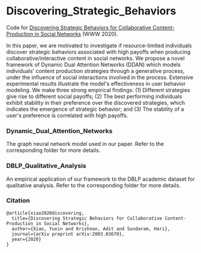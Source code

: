 # Discovering_Strategic_Behaviors

Code for <a href="https://arxiv.org/abs/2003.03670">Discovering Strategic Behaviors for Collaborative Content-Production in Social Networks</a> (WWW 2020).

In this paper, we are motivated to investigate if resource-limited individuals discover strategic behaviors associated with high payoffs when producing collaborative/interactive content in social networks. We propose a novel framework of Dynamic Dual Attention Networks (DDAN) which models individuals' content production strategies through a generative process, under the influence of social interactions involved in the process. Extensive experimental results illustrate the model's effectiveness in user behavior modeling. We make three strong empirical findings: (1) Different strategies give rise to different social payoffs; (2) The best performing individuals exhibit stability in their preference over the discovered strategies, which indicates the emergence of strategic behavior; and (3) The stability of a user's preference is correlated with high payoffs. 

### Dynamic_Dual_Attention_Networks

The graph neural network model used in our paper. Refer to the corresponding folder for more details.

### DBLP_Qualitative_Analysis

An empirical application of our framework to the DBLP academic dataset for qualitative analysis. Refer to the corresponding folder for more details.

### Citation
```
@article{xiao2020discovering,
  title={Discovering Strategic Behaviors for Collaborative Content-Production in Social Networks},
  author={Xiao, Yuxin and Krishnan, Adit and Sundaram, Hari},
  journal={arXiv preprint arXiv:2003.03670},
  year={2020}
}
```